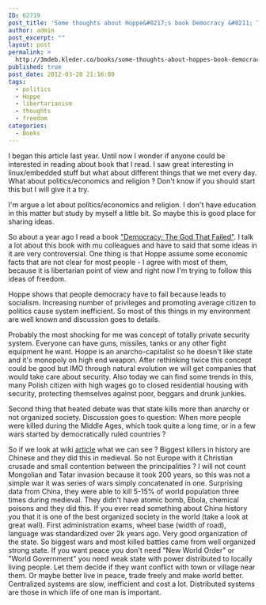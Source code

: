 ```yaml
---
ID: 62719
post_title: 'Some thoughts about Hoppe&#8217;s book Democracy &#8211; The God That Failed'
author: admin
post_excerpt: ""
layout: post
permalink: >
  http://3mdeb.kleder.co/books/some-thoughts-about-hoppes-book-democracy-the-god-that-failed/
published: true
post_date: 2012-03-20 21:16:00
tags:
  - politics
  - Hoppe
  - libertarianism
  - thoughts
  - freedom
categories:
  - Books
---
```

I began this article last year. Until now I wonder if anyone could be interested 
in reading about book that I read. I saw great interesting in linux/embedded 
stuff but what about different things that we met every day. What about 
politics/economics and religion ? Don't know if you should start this but I will 
give it a try.

I'm argue a lot about politics/economics and religion. I don't have education in 
this matter but study by myself a little bit. So maybe this is good place for 
sharing ideas.

So about a year ago I read a book ["Democracy: The God That Failed"](http://www.amazon.com/Democracy-Economics-Politics-Monarchy-Natural/dp/0765808684).
I talk a lot about this book with mu colleagues and have to said that some ideas in it
are very controversial. One thing is that Hoppe assume some economic facts that 
are not clear for most people - I agree with most of them, because it is 
libertarian point of view and right now I'm trying to follow this ideas of 
freedom.

Hoppe shows that people democracy have to fail because leads to socialism. 
Increasing number of privileges and promoting average citizen to politics cause 
system inefficient. So most of this things in my environment are well known and 
discussion goes to details.

Probably the most shocking for me was concept of totally private security system.
Everyone can have guns, missiles, tanks or any other fight equipment he want.
Hoppe is an anarcho-capitalist so he doesn't like state and it's monopoly on 
high end weapon. After rethinking twice this concept could be good but IMO 
through natural evolution we will get companies that would take care about 
security. Also today we can find some trends in this, many Polish citizen with 
high wages go to closed residential housing with security, protecting themselves 
against poor, beggars and drunk junkies.

Second thing that heated debate was that state kills more than anarchy or not 
organized society. Discussion goes to question: When more people were killed 
during the Middle Ages, which took quite a long time, or in a few wars started 
by democratically ruled countries ?

So if we look at wiki [article](http://en.wikipedia.org/wiki/List_of_wars_and_disasters_by_death_toll)
what we can see ? Biggest killers in history are Chinese and they did this in 
medieval. So not Europe with it Christian crusade and small contention between 
the principalities ? I will not count Mongolian and Tatar invasion because it took 200 
years, so this was not a simple war it was series of wars simply concatenated in 
one. Surprising data from China, they were able to kill 5-15% of world population
three times during medieval. They didn't have atomic bomb, Ebola, chemical poisons
and they did this. If you ever read something about China history you that it is 
one of the best organized society in the world (take a look at great wall). 
First administration exams, wheel base (width of road), language was standardized 
over 2k years ago. Very good organization of the state. So biggest wars and most 
killed battles came from well organized strong state. If you want peace you 
don't need "New World Order" or "World Government" you need weak state with 
power distributed to locally living people. Let them decide if they want 
conflict with town or village near them. Or maybe better live in peace, trade 
freely and make world better. Centralized systems are slow, inefficient and cost 
a lot. Distributed systems are those in which life of one man is important.